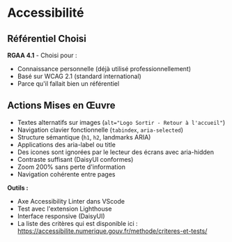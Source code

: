 # Accessibilité

## Référentiel Choisi

**RGAA 4.1** - Choisi pour :

- Connaissance personnelle (déjà utilisé professionnellement)
- Basé sur WCAG 2.1 (standard international)
- Parce qu'il fallait bien un référentiel

## Actions Mises en Œuvre

- Textes alternatifs sur images (`alt="Logo Sortir - Retour à l'accueil"`)
- Navigation clavier fonctionnelle (`tabindex`, `aria-selected`)
- Structure sémantique (`h1`, `h2`, landmarks ARIA)
- Applications des aria-label ou title
- Des icones sont ignorées par le lecteur des écrans avec aria-hidden
- Contraste suffisant (DaisyUI conformes)
- Zoom 200% sans perte d'information
- Navigation cohérente entre pages

**Outils :**

- Axe Accessibility Linter dans VScode
- Test avec l'extension Lighthouse
- Interface responsive (DaisyUI)
- La liste des critères qui est disponible ici : https://accessibilite.numerique.gouv.fr/methode/criteres-et-tests/
